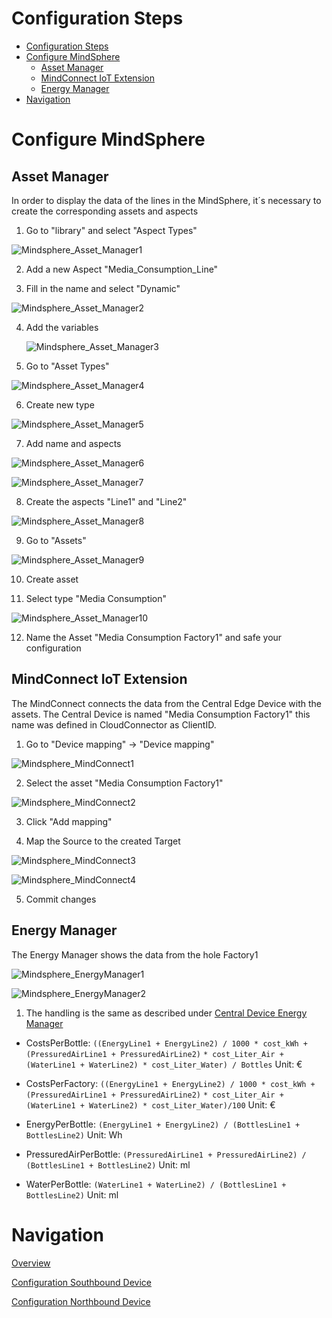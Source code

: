 # Configuration Steps


- [Configuration Steps](#configuration-steps)
- [Configure MindSphere](#configure-mindsphere)
  - [Asset Manager](#asset-manager)
  - [MindConnect IoT Extension](#mindconnect-iot-extension)
  - [Energy Manager](#energy-manager)
- [Navigation](#navigation)
  


# Configure MindSphere

## Asset Manager

In order to display the data of the lines in the MindSphere, it´s necessary to create the corresponding assets and aspects

1. Go to "library" and select "Aspect Types"
  
  ![Mindsphere_Asset_Manager1](graphics/Mindsphere_AssetManager1.png)

2. Add a new Aspect "Media_Consumption_Line"
   
3. Fill in the name and select "Dynamic"

  ![Mindsphere_Asset_Manager2](graphics/Mindsphere_AssetManager2.png)

4. Add the variables

   ![Mindsphere_Asset_Manager3](graphics/Mindsphere_AssetManager3.png)

5. Go to "Asset Types"

  ![Mindsphere_Asset_Manager4](graphics/Mindsphere_AssetManager4.png)

6. Create new type
  
  ![Mindsphere_Asset_Manager5](graphics/Mindsphere_AssetManager5.png)

7. Add name and aspects
  
  ![Mindsphere_Asset_Manager6](graphics/Mindsphere_AssetManager6.png)

  ![Mindsphere_Asset_Manager7](graphics/Mindsphere_AssetManager7.png)

8. Create the aspects "Line1" and "Line2" 

  ![Mindsphere_Asset_Manager8](graphics/Mindsphere_AssetManager8.png)

9. Go to "Assets"

  ![Mindsphere_Asset_Manager9](graphics/Mindsphere_AssetManager9.png)

10. Create asset
    
11. Select type "Media Consumption"

  ![Mindsphere_Asset_Manager10](graphics/Mindsphere_AssetManager10.png)

12. Name the Asset "Media Consumption Factory1" and safe your configuration


## MindConnect IoT Extension

The MindConnect connects the data from the Central Edge Device with the assets. 
The Central Device is named "Media Consumption Factory1" this name was defined in CloudConnector as ClientID. 
1. Go to "Device mapping" -> "Device mapping"
  
  ![Mindsphere_MindConnect1](graphics/Mindsphere_MindConnect1.png)

2. Select the asset "Media Consumption Factory1"

  ![Mindsphere_MindConnect2](graphics/Mindsphere_MindConnect2.png)

3. Click "Add mapping"
   
4. Map the Source to the created Target
  
  ![Mindsphere_MindConnect3](graphics/Mindsphere_MindConnect3.png)

  ![Mindsphere_MindConnect4](graphics/Mindsphere_MindConnect4.png)

5. Commit changes

## Energy Manager

The Energy Manager shows the data from the hole Factory1
  
  ![Mindsphere_EnergyManager1](graphics/Mindspehre_EnergyManager1.png)
  
  ![Mindsphere_EnergyManager2](graphics/Mindspehre_EnergyManager2.png)

1. The handling is the same as described under [Central Device Energy Manager ](install_Device_Northbound.md#L165-L200)
  
- CostsPerBottle: `((EnergyLine1 + EnergyLine2) / 1000 * cost_kWh + (PressuredAirLine1 + PressuredAirLine2)`
                     `* cost_Liter_Air + (WaterLine1 + WaterLine2) * cost_Liter_Water) / Bottles` Unit: €

- CostsPerFactory: `((EnergyLine1 + EnergyLine2) / 1000 * cost_kWh + (PressuredAirLine1 + PressuredAirLine2)`
                     `* cost_Liter_Air + (WaterLine1 + WaterLine2) * cost_Liter_Water)/100` Unit: €

- EnergyPerBottle: `(EnergyLine1 + EnergyLine2) / (BottlesLine1 + BottlesLine2)` Unit: Wh

- PressuredAirPerBottle: `(PressuredAirLine1 + PressuredAirLine2) / (BottlesLine1 + BottlesLine2)` Unit: ml

- WaterPerBottle: `(WaterLine1 + WaterLine2) / (BottlesLine1 + BottlesLine2)` Unit: ml

# Navigation

[Overview](../README.md)

[Configuration Southbound Device ](install_PLC_Devices_Southbound.md)

[Configuration Northbound Device](install_Device_Northbound.md)
